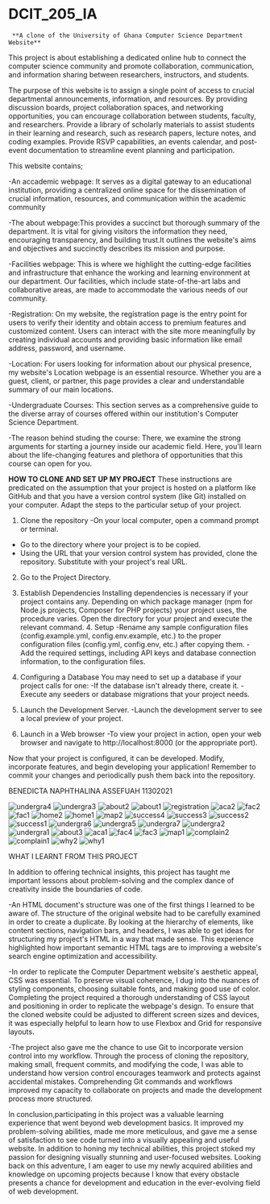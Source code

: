 # DCIT_205_IA

     **A clone of the University of Ghana Computer Science Department Website**

This project is about establishing a dedicated online hub to connect the computer science community and promote collaboration, communication, and information sharing between researchers, instructors, and students.

The purpose of this website is to assign a single point of access to crucial departmental announcements, information, and resources. By providing discussion boards, project collaboration spaces, and networking opportunities, you can encourage collaboration between students, faculty, and researchers. Provide a library of scholarly materials to assist students in their learning and research, such as research papers, lecture notes, and coding examples. Provide RSVP capabilities, an events calendar, and post-event documentation to streamline event planning and participation.


This website contains;

-An accademic webpage: It serves as a digital gateway to an educational institution, providing a centralized online space for the dissemination of crucial information, resources, and communication within the academic community

-The about webpage:This provides a succinct but thorough summary of the department. It is vital for giving visitors the information they need, encouraging transparency, and building trust.It outlines the website's aims and objectives and succinctly describes its mission and purpose.

-Facilities webpage: This is where we highlight the cutting-edge facilities and infrastructure that enhance the working and learning environment at our department. Our facilities, which include state-of-the-art labs and collaborative areas, are made to accommodate the various needs of our community.

-Registration: On my website, the registration page is the entry point for users to verify their identity and obtain access to premium features and customized content. Users can interact with the site more meaningfully by creating individual accounts and providing basic information like email address, password, and username.

-Location: For users looking for information about our physical presence, my website's Location webpage is an essential resource. Whether you are a guest, client, or partner, this page provides a clear and understandable summary of our main locations.


-Undergraduate Courses: This section serves as a comprehensive guide to the diverse array of courses offered within our institution's Computer Science Department. 

-The reason behind studing the course: There, we examine the strong arguments for starting a journey inside our academic field. Here, you'll learn about the life-changing features and plethora of opportunities that this course can open for you.

**HOW TO CLONE AND SET UP MY PROJECT**
These instructions are predicated on the assumption that your project is hosted on a platform like GitHub and that you have a version control system (like Git) installed on your computer. Adapt the steps to the particular setup of your project.
1. Clone the repository
-On your local computer, open a command prompt or terminal.
- Go to the directory where your project is to be copied.
- Using the URL that your version control system has provided, clone the repository. Substitute <repository-url> with your project's real URL.

2. Go to the Project Directory.

3. Establish Dependencies
   Installing dependencies is necessary if your project contains any. Depending on which package manager (npm for Node.js   projects, Composer for PHP projects) your project uses, the procedure varies. Open the directory for your project and execute the relevant command.
   4. Setup
-Rename any sample configuration files (config.example.yml, config.env.example, etc.) to the proper configuration files (config.yml, config.env, etc.) after copying them.
 -Add the required settings, including API keys and database connection information, to the configuration files.

5. Configuring a Database
You may need to set up a database if your project calls for one:
-If the database isn't already there, create it.
-Execute any seeders or database migrations that your project needs.

6. Launch the Development Server.
-Launch the development server to see a local preview of your project.

7. Launch in a Web browser
-To view your project in action, open your web browser and navigate to http://localhost:8000 (or the appropriate port).

Now that your project is configured, it can be developed. Modify, incorporate features, and begin developing your application! Remember to commit your changes and periodically push them back into the repository.


BENEDICTA NAPHTHALINA ASSEFUAH
11302021

![undergra4](https://github.com/Naphthalina/11302021_DCIT_205/assets/150922615/b71fb335-3c0e-420b-990d-7a830e7dc048)
![undergra3](https://github.com/Naphthalina/11302021_DCIT_205/assets/150922615/bc1233df-830c-45d4-82c1-3e0f8ffc2fb0)
![about2](https://github.com/Naphthalina/11302021_DCIT_205/assets/150922615/f47deb8f-2b6d-4b18-830c-a06a29245738)
![about1](https://github.com/Naphthalina/11302021_DCIT_205/assets/150922615/23258c80-571a-45bc-b501-3197849958f5)
![registration](https://github.com/Naphthalina/11302021_DCIT_205/assets/150922615/a10373d3-4efb-463a-9cc4-95102ad61e15)
![aca2](https://github.com/Naphthalina/11302021_DCIT_205/assets/150922615/9cf6edf5-4ddf-432b-8f80-ef713f44f5da)
![fac2](https://github.com/Naphthalina/11302021_DCIT_205/assets/150922615/b7d64363-ff97-4eca-930e-9dbc00041ba5)
![fac1](https://github.com/Naphthalina/11302021_DCIT_205/assets/150922615/f1719061-cd48-4100-a285-f679c30f94dc)
![home2](https://github.com/Naphthalina/11302021_DCIT_205/assets/150922615/dcb2f458-3b11-44d8-965c-97e8d9a2bdc5)
![home1](https://github.com/Naphthalina/11302021_DCIT_205/assets/150922615/eb742b0e-67c9-4d58-8739-86888bfd51fa)
![map2](https://github.com/Naphthalina/11302021_DCIT_205/assets/150922615/ac344ce9-a7bb-4810-b9c2-32886ac1be71)
![success4](https://github.com/Naphthalina/11302021_DCIT_205/assets/150922615/77821e90-629e-48bc-96cd-b2bd82cbbf0b)
![success3](https://github.com/Naphthalina/11302021_DCIT_205/assets/150922615/d558a07d-c41d-417b-b519-60f88c4016ea)
![success2](https://github.com/Naphthalina/11302021_DCIT_205/assets/150922615/4e25515e-9de2-48f0-83c3-96b40e869efb)
![success1](https://github.com/Naphthalina/11302021_DCIT_205/assets/150922615/d4d3c090-da0f-43f9-894a-c6de371cfae2)
![undergra6](https://github.com/Naphthalina/11302021_DCIT_205/assets/150922615/9fb782fc-3b45-4497-ba00-a06c83b474f3)
![undergra5](https://github.com/Naphthalina/11302021_DCIT_205/assets/150922615/e298828a-1703-49a3-84be-add903662f64)
![undergra7](https://github.com/Naphthalina/11302021_DCIT_205/assets/150922615/ddeb33d0-e214-4690-98ce-fb37d6391fe8)
![undergra2](https://github.com/Naphthalina/11302021_DCIT_205/assets/150922615/80af6165-51cf-4fa0-81e2-05cd61544d3b)
![undergra1](https://github.com/Naphthalina/11302021_DCIT_205/assets/150922615/83cf9b7e-1340-4e4c-beda-6b0a430e2f6a)
![about3](https://github.com/Naphthalina/11302021_DCIT_205/assets/150922615/cc80f5b7-ca62-44ac-9fa2-b0e0ac70671e)
![aca1](https://github.com/Naphthalina/11302021_DCIT_205/assets/150922615/39fce49e-7cc8-48ae-af55-4bd11be25844)
![fac4](https://github.com/Naphthalina/11302021_DCIT_205/assets/150922615/0773b89b-b371-4372-9ec1-02d8731bae6e)
![fac3](https://github.com/Naphthalina/11302021_DCIT_205/assets/150922615/a79e099c-8743-4166-a4a5-ce2cfc2dcad1)
![map1](https://github.com/Naphthalina/11302021_DCIT_205/assets/150922615/57106238-c99f-4368-bc62-faa89ccfef1e)
![complain2](https://github.com/Naphthalina/11302021_DCIT_205/assets/150922615/e541c2f5-2fca-4d8f-ab42-d821f5c159bb)
![complain1](https://github.com/Naphthalina/11302021_DCIT_205/assets/150922615/dd1de24c-cd9a-473e-aefc-7c10de6f4d6b)
![why2](https://github.com/Naphthalina/11302021_DCIT_205/assets/150922615/6bb3fa21-966a-4b48-b8da-b7b11f2d0039)
![why1](https://github.com/Naphthalina/11302021_DCIT_205/assets/150922615/491bc297-a5d3-452d-b838-06aa78fc2d4d)


WHAT I LEARNT FROM THIS PROJECT

In addition to offering technical insights, this project has taught me important lessons about problem-solving and the complex dance of creativity inside the boundaries of code.

-An HTML document's structure was one of the first things I learned to be aware of. The structure of the original website had to be carefully examined in order to create a duplicate. By looking at the hierarchy of elements, like content sections, navigation bars, and headers, I was able to get ideas for structuring my project's HTML in a way that made sense. This experience highlighted how important semantic HTML tags are to improving a website's search engine optimization and accessibility.

-In order to replicate the Computer Department website's aesthetic appeal, CSS was essential. To preserve visual coherence, I dug into the nuances of styling components, choosing suitable fonts, and making good use of color. Completing the project required a thorough understanding of CSS layout and positioning in order to replicate the webpage's design. To ensure that the cloned website could be adjusted to different screen sizes and devices, it was especially helpful to learn how to use Flexbox and Grid for responsive layouts.

-The project also gave me the chance to use Git to incorporate version control into my workflow. Through the process of cloning the repository, making small, frequent commits, and modifying the code, I was able to understand how version control encourages teamwork and protects against accidental mistakes. Comprehending Git commands and workflows improved my capacity to collaborate on projects and made the development process more structured.

In conclusion,participating in this project was a valuable learning experience that went beyond web development basics. It improved my problem-solving abilities, made me more meticulous, and gave me a sense of satisfaction to see code turned into a visually appealing and useful website. In addition to honing my technical abilities, this project stoked my passion for designing visually stunning and user-focused websites. Looking back on this adventure, I am eager to use my newly acquired abilities and knowledge on upcoming projects because I know that every obstacle presents a chance for development and education in the ever-evolving field of web development.









